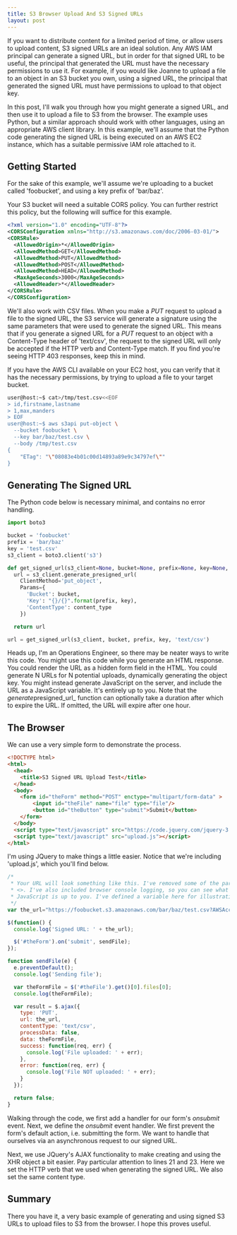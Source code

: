 ```yaml
---
title: S3 Browser Upload And S3 Signed URLs
layout: post
---
```

If you want to distribute content for a limited period of time, or allow users to upload content, S3 signed URLs are an
ideal solution. Any AWS IAM principal can generate a signed URL, but in order for that signed URL to be useful, the
principal that generated the URL must have the necessary permissions to use it. For example, if you would like Joanne to
upload a file to an object in an S3 bucket you own, using a signed URL, the principal that generated the signed URL must
have permissions to upload to that object key.

<!--more-->

In this post, I'll walk you through how you might generate a signed URL, and then use it to upload a file to S3 from the
browser. The example uses Python, but a similar approach should work with other languages, using an appropriate AWS
client library. In this example, we'll assume that the Python code generating the signed URL is being executed on an AWS
EC2 instance, which has a suitable permissive IAM role attached to it.

## Getting Started

For the sake of this example, we'll assume we're uploading to a bucket called 'foobucket', and using a key prefix of
'bar/baz'.

Your S3 bucket will need a suitable CORS policy. You can further restrict this policy, but the following will suffice
for this example.

```xml
<?xml version="1.0" encoding="UTF-8"?>
<CORSConfiguration xmlns="http://s3.amazonaws.com/doc/2006-03-01/">
<CORSRule>
  <AllowedOrigin>*</AllowedOrigin>
  <AllowedMethod>GET</AllowedMethod>
  <AllowedMethod>PUT</AllowedMethod>
  <AllowedMethod>POST</AllowedMethod>
  <AllowedMethod>HEAD</AllowedMethod>
  <MaxAgeSeconds>3000</MaxAgeSeconds>
  <AllowedHeader>*</AllowedHeader>
</CORSRule>
</CORSConfiguration>
```

We'll also work with CSV files. When you make a *PUT* request to upload a file to the signed URL, the S3 service will
generate a signature using the same parameters that were used to generate the signed URL.  This means that if you
generate a signed URL for a *PUT* request to an object with a Content-Type header of 'text/csv', the request to the
signed URL will only be accepted if the HTTP verb and Content-Type match. If you find you're seeing HTTP 403 responses,
keep this in mind.

If you have the AWS CLI available on your EC2 host, you can verify that it has the necessary permissions, by trying to
upload a file to your target bucket.

```bash
user@host:~$ cat>/tmp/test.csv<<EOF
> id,firstname,lastname
> 1,max,manders
> EOF
user@host:~$ aws s3api put-object \
  --bucket foobucket \
  --key bar/baz/test.csv \
  --body /tmp/test.csv
{
    "ETag": "\"08083e4b01c00d14893a89e9c34797ef\""
}
```

## Generating The Signed URL

The Python code below is necessary minimal, and contains no error handling.

```python
import boto3

bucket = 'foobucket'
prefix = 'bar/baz'
key = 'test.csv'
s3_client = boto3.client('s3')

def get_signed_url(s3_client=None, bucket=None, prefix=None, key=None, content_type=None):
  url = s3_client.generate_presigned_url(
    ClientMethod='put_object',
    Params={
      'Bucket': bucket,
      'Key': "{}/{}".format(prefix, key),
      'ContentType': content_type
    })

  return url

url = get_signed_url(s3_client, bucket, prefix, key, 'text/csv')
```

Heads up, I'm an Operations Engineer, so there may be neater ways to write this code. You might use this code while you
generate an HTML response. You could render the URL as a hidden form field in the HTML. You could generate N URLs for N
potential uploads, dynamically generating the object key. You might instead generate JavaScript on the server, and
include the URL as a JavaScript variable. It's entirely up to you. Note that the *generate*presigned_url_ function can
optionally take a duration after which to expire the URL. If omitted, the URL will expire after one hour.

## The Browser

We can use a very simple form to demonstrate the process.

```html
<!DOCTYPE html>
<html>
  <head>
    <title>S3 Signed URL Upload Test</title>
  </head>
  <body>
    <form id="theForm" method="POST" enctype="multipart/form-data" >
        <input id="theFile" name="file" type="file"/> 
        <button id="theButton" type="submit">Submit</button>
    </form>
  </body>
  <script type="text/javascript" src="https://code.jquery.com/jquery-3.2.1.min.js"></script>
  <script type="text/javascript" src="upload.js"></script>
</html>
```

I'm using JQuery to make things a little easier. Notice that we're including 'upload.js', which you'll find below.

```javascript
/*
 * Your URL will look something like this. I've removed some of the parameters from the URL, and replaced them with
 * <>. I've also included browser console logging, so you can see what's going on. How you get this URL into your
 * JavaScript is up to you. I've defined a variable here for illustration.
 */
var the_url="https://foobucket.s3.amazonaws.com/bar/baz/test.csv?AWSAccessKeyId=<>&content-type=text%2Fcsv&Expires=3600&x-amz-security-token=<>&Signature=<>'

$(function() {
  console.log('Signed URL: ' + the_url);

  $('#theForm').on('submit', sendFile);
});

function sendFile(e) {
  e.preventDefault();
  console.log('Sending file');

  var theFormFile = $('#theFile').get()[0].files[0];
  console.log(theFormFile);

  var result = $.ajax({
    type: 'PUT',
    url: the_url,
    contentType: 'text/csv',
    processData: false,
    data: theFormFile,
    success: function(req, err) {
      console.log('File uploaded: ' + err);
    },
    error: function(req, err) {
      console.log('File NOT uploaded: ' + err);
    }
  });

  return false;
}
```

Walking through the code, we first add a handler for our form's *onsubmit* event. Next, we define the *onsubmit* event
handler. We first prevent the form's default action, i.e. submitting the form. We want to handle that ourselves via an
asynchronous request to our signed URL.

Next, we use JQuery's AJAX functionality to make creating and using the XHR object a bit easier. Pay particular
attention to lines 21 and 23. Here we set the HTTP verb that we used when generating the signed URL. We also set the
same content type.

## Summary

There you have it, a very basic example of generating and using signed S3 URLs to upload files to S3 from the browser.
I hope this proves useful.
